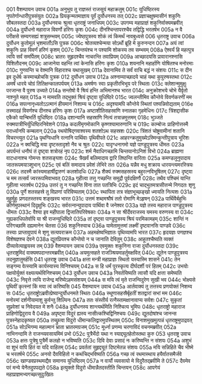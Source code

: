 001	वैशम्पायन उवाच
001a	अनुभूय तु राज्ञस्तं राजसूयं महाक्रतुम्
001c	युधिष्ठिरस्य नृपतेर्गान्धारीपुत्रसंयुतः
002a	प्रियकृन्मतमाज्ञाय पूर्वं दुर्योधनस्य तत्
002c	प्रज्ञाचक्षुषमासीनं शकुनिः सौबलस्तदा
003a	दुर्योधनवचः श्रुत्वा धृतराष्ट्रं जनाधिपम्
003c	उपगम्य महाप्राज्ञं शकुनिर्वाक्यमब्रवीत्
004a	दुर्योधनो महाराज विवर्णो हरिणः कृशः
004c	दीनश्चिन्तापरश्चैव तद्विद्धि भरतर्षभ
005a	न वै परीक्षसे सम्यगसह्यं शत्रुसम्भवम्
005c	ज्येष्ठपुत्रस्य शोकं त्वं किमर्थं नावबुध्यसे
006	धृतराष्ट्र उवाच
006a	दुर्योधन कुतोमूलं भृशमार्तोऽसि पुत्रक
006c	श्रोतव्यश्चेन्मया सोऽर्थो ब्रूहि मे कुरुनन्दन
007a	अयं त्वां शकुनिः प्राह विवर्णं हरिणं कृशम्
007c	चिन्तयंश्च न पश्यामि शोकस्य तव सम्भवम्
008a	ऐश्वर्यं हि महत्पुत्र त्वयि सर्वं समर्पितम्
008c	भ्रातरः सुहृदश्चैव नाचरन्ति तवाप्रियम्
009a	आच्छादयसि प्रावारानश्नासि पिशितौदनम्
009c	आजानेया वहन्ति त्वां केनासि हरिणः कृशः
010a	शयनानि महार्हाणि योषितश्च मनोरमाः
010c	गुणवन्ति च वेश्मानि विहाराश्च यथासुखम्
011a	देवानामिव ते सर्वं वाचि बद्धं न संशयः
011c	स दीन इव दुर्धर्षः कस्माच्छोचसि पुत्रक
012	दुर्योधन उवाच
012a	अश्नाम्याच्छादये चाहं यथा कुपुरुषस्तथा
012c	अमर्षं धारये चोग्रं तितिक्षन्कालपर्ययम्
013a	अमर्षणः स्वाः प्रकृतीरभिभूय परे स्थिताः
013c	क्लेशान्मुमुक्षुः परजान्स वै पुरुष उच्यते
014a	सन्तोषो वै श्रियं हन्ति अभिमानश्च भारत
014c	अनुक्रोशभये चोभे यैर्वृतो नाश्नुते महत्
015a	न मामवति तद्भुक्तं श्रियं दृष्ट्वा युधिष्ठिरे
015c	ज्वलन्तीमिव कौन्तेये विवर्णकरणीं मम
016a	सपत्नानृध्यतोऽऽत्मानं हीयमानं निशाम्य च
016c	अदृश्यामपि कौन्तेये स्थितां पश्यन्निवोद्यताम्
016e	तस्मादहं विवर्णश्च दीनश्च हरिणः कृशः
017a	अष्टाशीतिसहस्राणि स्नातका गृहमेधिनः
017c	त्रिंशद्दासीक एकैको यान्बिभर्ति युधिष्ठिरः
018a	दशान्यानि सहस्राणि नित्यं तत्रान्नमुत्तमम्
018c	भुञ्जते रुक्मपात्रीभिर्युधिष्ठिरनिवेशने
019a	कदलीमृगमोकानि कृष्णश्यामारुणानि च
019c	काम्बोजः प्राहिणोत्तस्मै परार्ध्यानपि कम्बलान्
020a	रथयोषिद्गवाश्वस्य शतशोऽथ सहस्रशः
020c	त्रिंशतं चोष्ट्रवामीनां शतानि विचरन्त्युत
021a	पृथग्विधानि रत्नानि पार्थिवाः पृथिवीपते
021c	आहरन्क्रतुमुख्येऽस्मिन्कुन्तीपुत्राय भूरिशः
022a	न क्वचिद्धि मया दृष्टस्तादृशो नैव च श्रुतः
022c	यादृग्धनागमो यज्ञे पाण्डुपुत्रस्य धीमतः
023a	अपर्यन्तं धनौघं तं दृष्ट्वा शत्रोरहं नृप
023c	शर्म नैवाधिगच्छामि चिन्तयानोऽनिशं विभो
024a	ब्राह्मणा वाटधानाश्च गोमन्तः शतसङ्घशः
024c	त्रैखर्वं बलिमादाय द्वारि तिष्ठन्ति वारिताः
025a	कमण्डलूनुपादाय जातरूपमयाञ्शुभान्
025c	एवं बलिं समादाय प्रवेशं लेभिरे ततः
026a	यन्नैव मधु शक्राय धारयन्त्यमरस्त्रियः
026c	तदस्मै कांस्यमाहार्षीद्वारुणं कलशोदधिः
027a	शैक्यं रुक्मसहस्रस्य बहुरत्नविभूषितम्
027c	दृष्ट्वा च मम तत्सर्वं ज्वररूपमिवाभवत्
028a	गृहीत्वा तत्तु गच्छन्ति समुद्रौ पूर्वदक्षिणौ
028c	तथैव पश्चिमं यान्ति गृहीत्वा भरतर्षभ
029a	उत्तरं तु न गच्छन्ति विना तात पतत्रिभिः
029c	इदं चाद्भुतमत्रासीत्तन्मे निगदतः शृणु
030a	पूर्णे शतसहस्रे तु विप्राणां परिविष्यताम्
030c	स्थापिता तत्र संज्ञाभूच्छङ्खो ध्मायति नित्यशः
031a	मुहुर्मुहुः प्रणदतस्तस्य शङ्खस्य भारत
031c	उत्तमं शब्दमश्रौषं ततो रोमाणि मेऽहृषन्
032a	पार्थिवैर्बहुभिः कीर्णमुपस्थानं दिदृक्षुभिः
032c	सर्वरत्नान्युपादाय पार्थिवा वै जनेश्वर
033a	यज्ञे तस्य महाराज पाण्डुपुत्रस्य धीमतः
033c	वैश्या इव महीपाला द्विजातिपरिवेषकाः
034a	न सा श्रीर्देवराजस्य यमस्य वरुणस्य वा
034c	गुह्यकाधिपतेर्वापि या श्री राजन्युधिष्ठिरे
035a	तां दृष्ट्वा पाण्डुपुत्रस्य श्रियं परमिकामहम्
035c	शान्तिं न परिगच्छामि दह्यमानेन चेतसा
036	शकुनिरुवाच
036a	यामेतामुत्तमां लक्ष्मीं दृष्टवानसि पाण्डवे
036c	तस्याः प्राप्तावुपायं मे शृणु सत्यपराक्रम
037a	अहमक्षेष्वभिज्ञातः पृथिव्यामपि भारत
037c	हृदयज्ञः पणज्ञश्च विशेषज्ञश्च देवने
038a	द्यूतप्रियश्च कौन्तेयो न च जानाति देवितुम्
038c	आहूतश्चैष्यति व्यक्तं दीव्यावेत्याह्वयस्व तम्
039	वैशम्पायन उवाच
039a	एवमुक्तः शकुनिना राजा दुर्योधनस्तदा
039c	धृतराष्ट्रमिदं वाक्यमपदान्तरमब्रवीत्
040a	अयमुत्सहते राजञ्श्रियमाहर्तुमक्षवित्
040c	द्यूतेन पाण्डुपुत्रस्य तदनुज्ञातुमर्हसि
041	धृतराष्ट्र उवाच
041a	क्षत्ता मन्त्री महाप्राज्ञः स्थितो यस्यास्मि शासने
041c	तेन सङ्गम्य वेत्स्यामि कार्यस्यास्य विनिश्चयम्
042a	स हि धर्मं पुरस्कृत्य दीर्घदर्शी परं हितम्
042c	उभयोः पक्षयोर्युक्तं वक्ष्यत्यर्थविनिश्चयम्
043	दुर्योधन उवाच
043a	निवर्तयिष्यति त्वासौ यदि क्षत्ता समेष्यति
043c	निवृत्ते त्वयि राजेन्द्र मरिष्येऽहमसंशयम्
044a	स मयि त्वं मृते राजन्विदुरेण सुखी भव
044c	भोक्ष्यसे पृथिवीं कृत्स्नां किं मया त्वं करिष्यसि
045	वैशम्पायन उवाच
045a	आर्तवाक्यं तु तत्तस्य प्रणयोक्तं निशम्य सः
045c	धृतराष्ट्रोऽब्रवीत्प्रेष्यान्दुर्योधनमते स्थितः
046a	स्थूणासहस्रैर्बृहतीं शतद्वारां सभां मम
046c	मनोरमां दर्शनीयामाशु कुर्वन्तु शिल्पिनः
047a	ततः संस्तीर्य रत्नैस्तामक्षानावाप्य सर्वशः
047c	सुकृतां सुप्रवेशां च निवेदयत मे शनैः
048a	दुर्योधनस्य शान्त्यर्थमिति निश्चित्य भूमिपः
048c	धृतराष्ट्रो महाराज प्राहिणोद्विदुराय वै
049a	अपृष्ट्वा विदुरं ह्यस्य नासीत्कश्चिद्विनिश्चयः
049c	द्यूतदोषांश्च जानन्स पुत्रस्नेहादकृष्यत
050a	तच्छ्रुत्वा विदुरो धीमान्कलिद्वारमुपस्थितम्
050c	विनाशमुखमुत्पन्नं धृतराष्ट्रमुपाद्रवत्
051a	सोऽभिगम्य महात्मानं भ्राता भ्रातरमग्रजम्
051c	मूर्ध्ना प्रणम्य चरणाविदं वचनमब्रवीत्
052a	नाभिनन्दामि ते राजन्व्यवसायमिमं प्रभो
052c	पुत्रैर्भेदो यथा न स्याद्द्यूतहेतोस्तथा कुरु
053	धृतराष्ट्र उवाच
053a	क्षत्तः पुत्रेषु पुत्रैर्मे कलहो न भविष्यति
053c	दिवि देवाः प्रसादं नः करिष्यन्ति न संशयः
054a	अशुभं वा शुभं वापि हितं वा यदि वाहितम्
054c	प्रवर्ततां सुहृद्द्यूतं दिष्टमेतन्न संशयः
055a	मयि सन्निहिते चैव भीष्मे च भरतर्षभे
055c	अनयो दैवविहितो न कथंचिद्भविष्यति
056a	गच्छ त्वं रथमास्थाय हयैर्वातसमैर्जवे
056c	खाण्डवप्रस्थमद्यैव समानय युधिष्ठिरम्
057a	न वार्यो व्यवसायो मे विदुरैतद्ब्रवीमि ते
057c	दैवमेव परं मन्ये येनैतदुपपद्यते
058a	इत्युक्तो विदुरो धीमान्नैतदस्तीति चिन्तयन्
058c	आपगेयं महाप्राज्ञमभ्यगच्छत्सुदुःखितः
